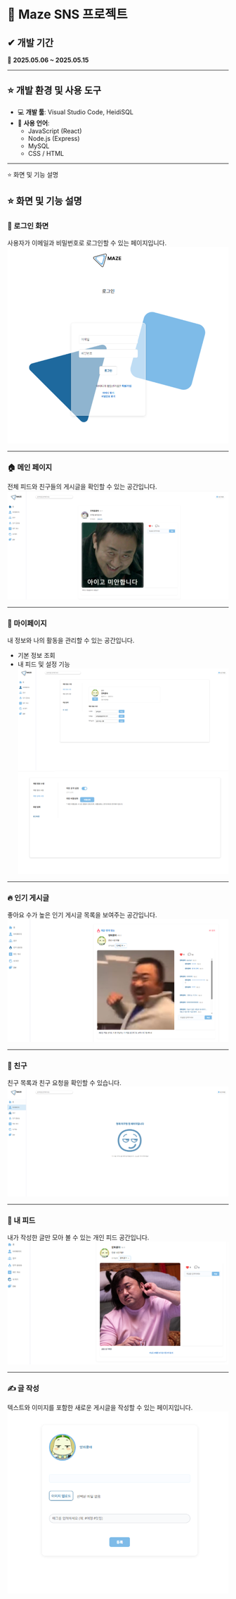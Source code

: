 # 🧩 Maze SNS 프로젝트

## ✔ 개발 기간
📅 **2025.05.06 ~ 2025.05.15**

---

## ⭐ 개발 환경 및 사용 도구

- 💻 **개발 툴**: Visual Studio Code, HeidiSQL  
- 💬 **사용 언어**:
  - JavaScript (React)
  - Node.js (Express)
  - MySQL
  - CSS / HTML

---
    
 
⭐ 화면 및 기능 설명
## ⭐ 화면 및 기능 설명

### 🔐 로그인 화면
사용자가 이메일과 비밀번호로 로그인할 수 있는 페이지입니다.  
![로그인 페이지](sns_maze_img/login.png)

---

### 🏠 메인 페이지
전체 피드와 친구들의 게시글을 확인할 수 있는 공간입니다.  
![메인 페이지](sns_maze_img/main.png)

---

### 👤 마이페이지
내 정보와 나의 활동을 관리할 수 있는 공간입니다.  
- 기본 정보 조회  
- 내 피드 및 설정 기능  
![마이페이지](sns_maze_img/mypage.png)  
![마이페이지 (설정)](sns_maze_img/mypage2.png)

---

### 🔥 인기 게시글
좋아요 수가 높은 인기 게시글 목록을 보여주는 공간입니다.  
![인기 게시글](sns_maze_img/fire.png)

---

### 🤝 친구
친구 목록과 친구 요청을 확인할 수 있습니다.  
![친구 페이지](sns_maze_img/fr.png)

---

### 🧵 내 피드
내가 작성한 글만 모아 볼 수 있는 개인 피드 공간입니다.  
![내 피드](sns_maze_img/myfeed.png)

---

### ✍ 글 작성
텍스트와 이미지를 포함한 새로운 게시글을 작성할 수 있는 페이지입니다.  
![글 작성](sns_maze_img/feedadd.png)

